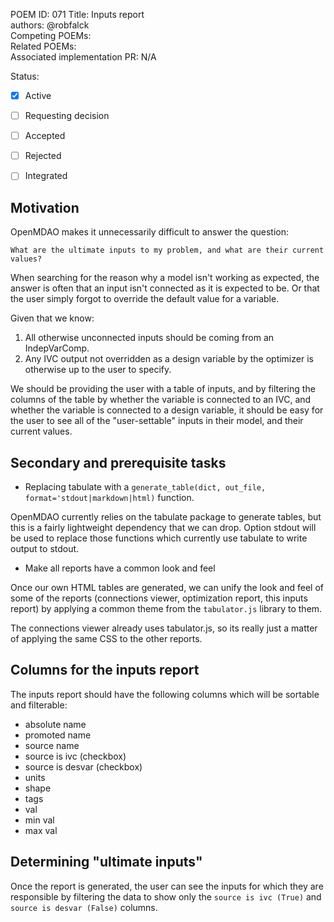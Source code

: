 POEM ID: 071 
Title: Inputs report  
authors: @robfalck  
Competing POEMs:  
Related POEMs:  
Associated implementation PR: N/A  

Status:

- [x] Active
- [ ] Requesting decision
- [ ] Accepted
- [ ] Rejected
- [ ] Integrated


## Motivation

OpenMDAO makes it unnecessarily difficult to answer the question:

`What are the ultimate inputs to my problem, and what are their current values?`

When searching for the reason why a model isn't working as expected, the answer is often that an input isn't connected as it is expected to be.
Or that the user simply forgot to override the default value for a variable.

Given that we know:
1. All otherwise unconnected inputs should be coming from an IndepVarComp.
2. Any IVC output not overridden as a design variable by the optimizer is otherwise up to the user to specify.

We should be providing the user with a table of inputs, and by filtering the columns of the table by whether the variable is connected to an IVC, and
whether the variable is connected to a design variable, it should be easy for the user to see all of the "user-settable" inputs in their model, and their current values.

## Secondary and prerequisite tasks

- Replacing tabulate with a `generate_table(dict, out_file, format='stdout|markdown|html)` function.

OpenMDAO currently relies on the tabulate package to generate tables, but this is a fairly lightweight dependency that we can drop.
Option stdout will be used to replace those functions which currently use tabulate to write output to stdout.

- Make all reports have a common look and feel

Once our own HTML tables are generated, we can unify the look and feel of some of the reports (connections viewer, optimization report, this inputs report) by applying a common theme from the `tabulator.js` library to them.

The connections viewer already uses tabulator.js, so its really just a matter of applying the same CSS to the other reports.

## Columns for the inputs report

The inputs report should have the following columns which will be sortable and filterable:
- absolute name
- promoted name
- source name
- source is ivc (checkbox)
- source is desvar (checkbox)
- units
- shape
- tags
- val
- min val
- max val

## Determining "ultimate inputs"

Once the report is generated, the user can see the inputs for which they are responsible by filtering the data to show only the `source is ivc (True)` and `source is desvar (False)` columns.
